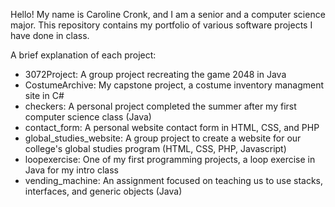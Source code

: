 Hello! My name is Caroline Cronk, and I am a senior and a computer science major. This repository contains my portfolio of various software projects I have done in class.

A brief explanation of each project:
  - 3072Project: A group project recreating the game 2048 in Java
  - CostumeArchive: My capstone project, a costume inventory managment site in C#
  - checkers: A personal project completed the summer after my first computer science class (Java)
  - contact_form: A personal website contact form in HTML, CSS, and PHP
  - global_studies_website: A group project to create a website for our college's global studies program (HTML, CSS, PHP, Javascript)
  - loopexercise: One of my first programming projects, a loop exercise in Java for my intro class
  - vending_machine: An assignment focused on teaching us to use stacks, interfaces, and generic objects (Java)
